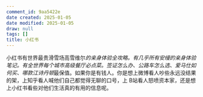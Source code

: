 ```yaml
---
comment_id: 9aa5422e
date created: 2025-01-05
date modified: 2025-01-05
draw: null
tags: []
title: 小红书
---
```

小红书有世界最贵滑雪场高雪维尔*的亲身体验全攻略。有几乎所有安缦的亲身体验笔记。有全世界每个城市高级餐厅必点菜。签证怎么办、公路车怎么选、爱马仕如何买、哪款江诗丹顿*最保值。如果你是有钱人。你是想上微博看人吵些永远没结果的架，上知乎看人喊他们自己都觉得无聊的口号，上 B站看人怒喷资本家，还是想上小红书看些对他们生活真的有用的信息呢。
